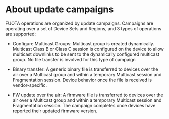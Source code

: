 # About update campaigns

FUOTA operations are organized by update campaigns. Campaigns are
operating over a set of Device Sets and Regions, and 3 types of
operations are supported:

-   Configure Multicast Groups: Multicast group is created dynamically.
    Multicast Class B or Class C session is configured on the device to
    allow multicast downlinks to be sent to the dynamically configured
    multicast group. No file transfer is involved for this type of
    campaign

-   Binary transfer: A generic binary file is transferred to devices
    over the air over a Multicast group and within a temporary Multicast
    session and Fragmentation session. Device behavior once the file is
    received is vendor-specific.

-   FW update over the air: A firmware file is transferred to devices
    over the air over a Multicast group and within a temporary Multicast
    session and Fragmentation session. The campaign completes once
    devices have reported their updated firmware version.